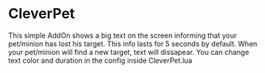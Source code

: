 # CleverPet

This simple AddOn shows a big text on the screen informing that your pet/minion has lost his target. This info lasts for 5 seconds by default. When your pet/minion will find a new target, text will dissapear. You can change text color and duration in the config inside CleverPet.lua
